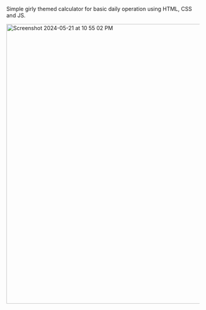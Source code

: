 Simple girly themed calculator for basic daily operation using HTML, CSS and JS.

<img width="729" alt="Screenshot 2024-05-21 at 10 55 02 PM" src="https://github.com/houaslam/calculator/assets/117849651/312280d5-9396-4324-90e7-a27d5684ddd0">

